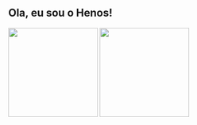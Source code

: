## Ola, eu sou o Henos!

<div>
 <img height="180" src="https://github-readme-stats.vercel.app/api?username=henos19&count_private=true&theme=great-gatsby&show_icons=true"/>
 <img height="180" src="https://github-readme-stats.vercel.app/api/top-langs/?username=henos19"/>
</div>
